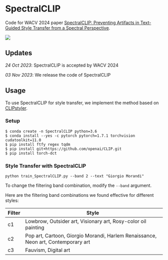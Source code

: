 # SpectralCLIP
Code for WACV 2024 paper [SpectralCLIP: Preventing Artifacts in Text-Guided Style Transfer from a Spectral Perspective](https://arxiv.org/pdf/2303.09270.pdf).

![](images/teaser.png)

## Updates
_24 Oct 2023_: SpectralCLIP is accepted by WACV 2024

_03 Nov 2023_: We release the code of SpectralCLIP


## Usage 

To use SpectralCLIP for style transfer, we implement the method based on [CLIPstyler](https://github.com/cyclomon/CLIPstyler).

### Setup
```
$ conda create -n SpectralCLIP python=3.6
$ conda install --yes -c pytorch pytorch=1.7.1 torchvision cudatoolkit=11.0
$ pip install ftfy regex tqdm
$ pip install git+https://github.com/openai/CLIP.git
$ pip install torch-dct
```

### Style Transfer with SpectralCLIP

```
python train_SpectralCLIP.py --band 2 --text "Giorgio Morandi"
```
To change the filtering band combination, modify the ```--band``` argument.

Here are the filtering band combinations we found effective for different styles:

|Filter | Style |
|---|---|
| c1  |  Lowbrow, Outsider art, Visionary art, Rosy-color oil painting |
| c2  |  Pop art, Cartoon, Giorgio Morandi, Harlem Renaissance, Neon art, Contemporary art|
| c3  |  Fauvism, Digital art|

